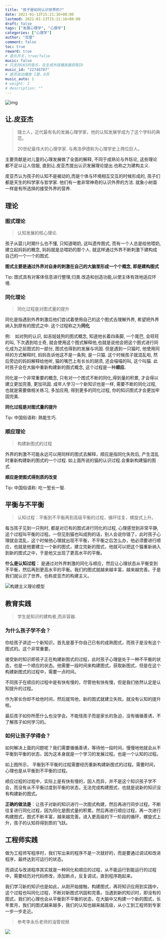 ```yaml
---
title: "孩子是如何认识世界的?"
date: 2021-01-13T15:21:16+08:00
lastmod: 2021-01-13T15:21:16+08:00
draft: false
tags: ["发展心理学", "心理学"]
categories: ["心理学"]
author: "百里"
comment: false
toc: true
reward: true
# 音乐开关，true/false
music: false
# 只支持163的音乐，在生成外链播放器获取ID
music_id: "22748787"
# 是否自动播放 1是，0否
music_auto: 1
# weight: 1
# description: ""
---
```


![img](https://cdn.jsdelivr.net/gh/yezihack/assets/b/20210113175007.jpeg?imageslim)

## 让.皮亚杰

> 瑞士人，近代最有名的发展心理学家，他的认知发展学成为了这个学科的典范。
>
> 20世纪最伟大的心理学家. 与弗洛伊德称为心理学史上两位巨人。

主要贡献是对儿童的心理发展做了全面的解释, 不同于成熟论与外铄论, 这些理论都不足以让人信服, 直到让.皮亚杰提出认识发展理论提出.也称之为建构主义.

皮亚杰认为孩子的认知不是被动的,而是个体与环境相互交互的时候形成的, 孩子们都是天生的科学家与哲学家. 他们有一套非常神奇的认识外界的方法. 就象小树苗一样是有所选择的接受外界的营养.

## 理论
### 图式理论

> 认知发展的核心理论.

孩子从婴儿时期什么也不懂, 只知道喝奶, 这叫遗传图式, 而有一个人总是给他喂奶, 建立起妈妈的概念, 妈妈就是总喂奶的那个人. 就这样通过外界不断刺激下建构成自己的一个一个的图式. 

**图式主要是通过外界对自身的刺激在自己的大脑里形成一个个概念, 即是建构图式**

Tip: 图式具有对客体信息进行整理,归类.改造和创造功能,以使主体有效地适应环境.

### 同化理论

> 同化过程是对图式量的提升

同化是指遇到外界刺激后他们尝试着使用自己的这个图式去理解外界, 希望把外界纳入到原有的图式之中. 这个过程称之为**同化**

例:　如对狗的认识, 如吉娃娃狗的图式概念, 知道他长着四条脚, 一个尾巴, 会旺旺的叫, 下次遇到哈士奇, 就会使用这个图式解释他,也就是说他会把这个图式进行同化成为之前图式的一部分, 图式也得到的发展与巩固. 但是遇到一只猫时, 他使用同样的方式解释时, 妈妈告诉他这不是一条狗, 是一只猫.  这个时候孩子就混乱啦, 然后旁边的妈妈解释给他听, 猫的嘴巴上有长长的胡须, 还会喵喵的叫, 这个叫猫. 此时孩子会在大脑中重新构建新的图式概念, 这个过程是一种**顺应.**

同化是一个非常重要的概念, 只有对一个图式不断的同化,得到量的积累, 才会得以建立更加完善, 更加巩固. 成年人学习一个新知识也是一样, 需要不断的同化过程, 也就是需要做相关练习, 多加应用, 得到更多的同化过程, 你的知识图式才会更加牢固完美.

**同化过程是对图式量的提升**

Tip: 中国俗语称: 熟能生巧.

### 顺应理论

> 构建新图式的过程

外界的刺激不可能永远可以用同样的图式去解释，顺应是指同化失败后, 产生混乱时重新构建新的图式的一个过程. 如上面所说的猫的认识过程.会重新构建猫的图式.

**顺应是使图式得到质的改变**

Tip: 中国俗语称: 吃一堑长一智.

## 平衡与不平衡

> 认知过程：平衡到不平衡再到高级平衡的过程，循环往复，螺旋式上升。

每当孩子见到一只狗时, 都是对已有的图式进行同化的过程, 心理感觉到非常平静, 这个过程叫平衡的过程。一但见到猫也叫成狗的话，别人会说你错了，此时孩子心理就会混乱，这个时候他心理就出现不平衡，不平衡之后怎么办，他必须要进行顺应，也就是他要建立一个新的图式，建立完新的图式，他就可以把这个猫重新纳入到新的图式之中，于是他又出现了更高水平的平衡。

**什么是认知过程**： 是通过对外界刺激的同化与顺应，然后让心理状态从平衡变到不平衡，然后再到更高水平的平衡。我们的图式就越来越丰富，越来越完善。于是我们就认识了世界。也称皮亚杰的构建主义。

![构建主义理论模型](https://cdn.jsdelivr.net/gh/yezihack/assets/b/20210113190609.png?imageslim)

## 教育实践

> 学生是知识的建构者,而非容器.

### 为什么孩子学不会？

你给孩子讲述一个新知识，首先是基于你自己已有的成熟图式，而孩子是没有这个图式的。这个非常重要。

接受新的知识即孩子正在构建新图式的过程，此时孩子心理是处于一种不平衡的状态，也是一个顺应的状态。他需要一段时间来构建图式，获取新图式，但是在这个构建新图式的过程中，需要一点时间。

不同孩子在顺应的过程中是有快有慢的，尽管他有快有慢，但是我们依然认定是认知提升的过程。

作为家长你却不给他时间，然后就骂他，新的图式就建立失败。就没有认知的提升啦。

最后孩子如你所愿什么也没学会。不能怪孩子而是家长的急迫，没有循循善诱，不了解孩子如何学习的。

### 如何让孩子学得会？

如何解决上面的问题呢？我们需要循循善诱，等待他一段时间，慢慢地他就会从不平衡到平衡的状态，因为这本身就是一个学习的发展过程。也是一个认知的过程。

如上图所示， 平衡到不平衡的过程需要经历重新构建新图式的过程。需要时间，心理也是从平衡到不平衡的过程。

顺应过程的过程中，实际上是有快有慢的，因人而异，并不是这个知识孩子学不会，而没有从不平衡过度到平衡的状态，无法完成构建图式，也就是说新的知识没有构建新的图式。

**正确的做法是**：让孩子对新的知识进行一次图式构建，然后再进行同步过程。不断往复进行同化过程，因为同化是图式量的积累。然后再进行顺应过程，再一次进行构建图式，图式不断丰富，越来越完善。进入更高级的下一阶段的循环，螺旋式上升，孩子的认知将得到质的飞跃。

## 工程师实践

做为工程师写程序时，我们写出来的程序不是一次就好的，而是要通过调试和改进程序，最终达到可运行的状态。 

而调试与改进程序其实就是一种同化和顺应的过程，从不能运行到能运行的过程中，需要经历对代码修改，添加断点，反复调试，直到程序跑起来。

我们学习新的知识也是如此，从刚开始接触，构建图式，再将知识应用到实践中，这个过程也叫同化过程，不断对新图式巩固和完善。当遇到新的知识时，即没有的图式，我们的心理也会从平衡到不平衡的状态，在大脑中又构建一个新的图式，长年累月，我们的图式越来越多，我们的认知也越来越高级，从小工到工程师到专家一步一步走近。



> 参考李永乐老师的油管视频

![](https://cdn.jsdelivr.net/gh/yezihack/assets/b/20210113194448.png?imageslim)

